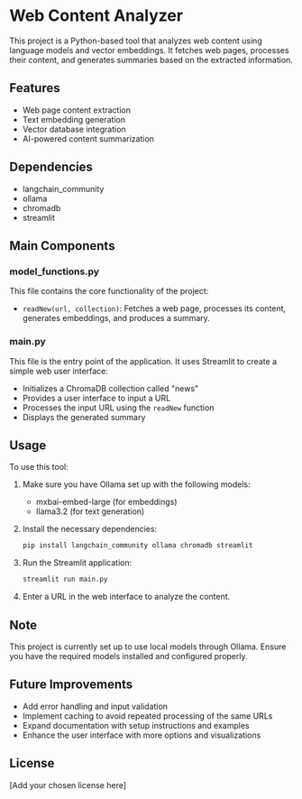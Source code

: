 # Web Content Analyzer

This project is a Python-based tool that analyzes web content using language models and vector embeddings. It fetches web pages, processes their content, and generates summaries based on the extracted information.

## Features

- Web page content extraction
- Text embedding generation
- Vector database integration
- AI-powered content summarization

## Dependencies

- langchain_community
- ollama
- chromadb
- streamlit

## Main Components

### model_functions.py

This file contains the core functionality of the project:

- `readNew(url, collection)`: Fetches a web page, processes its content, generates embeddings, and produces a summary.

### main.py

This file is the entry point of the application. It uses Streamlit to create a simple web user interface:

- Initializes a ChromaDB collection called "news"
- Provides a user interface to input a URL
- Processes the input URL using the `readNew` function
- Displays the generated summary

## Usage

To use this tool:

1. Make sure you have Ollama set up with the following models:

   - mxbai-embed-large (for embeddings)
   - llama3.2 (for text generation)

2. Install the necessary dependencies:

   ```bash
   pip install langchain_community ollama chromadb streamlit
   ```

3. Run the Streamlit application:

   ```bash
   streamlit run main.py
   ```

4. Enter a URL in the web interface to analyze the content.

## Note

This project is currently set up to use local models through Ollama. Ensure you have the required models installed and configured properly.

## Future Improvements

- Add error handling and input validation
- Implement caching to avoid repeated processing of the same URLs
- Expand documentation with setup instructions and examples
- Enhance the user interface with more options and visualizations

## License

[Add your chosen license here]
